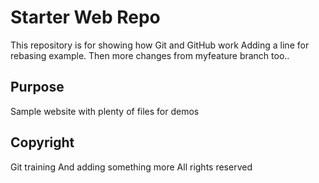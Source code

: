 # Starter Web Repo

This repository is for showing how Git and GitHub work
Adding a line for rebasing example.
Then more changes from myfeature branch too..

## Purpose

Sample website with plenty of files for demos

## Copyright

Git training
And adding something more
All rights reserved